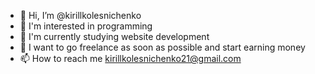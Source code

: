- 👋 Hi, I’m @kirillkolesnichenko
- 👀 I'm interested in programming
- 🌱 I'm currently studying website development
- 💞️ I want to go freelance as soon as possible and start earning money
- 📫 How to reach me kirillkolesnichenko21@gmail.com
